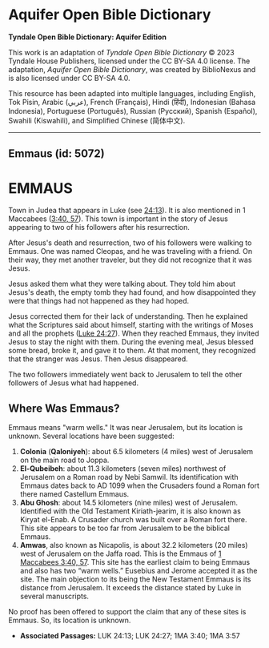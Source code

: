 # Aquifer Open Bible Dictionary

**Tyndale Open Bible Dictionary: Aquifer Edition**

This work is an adaptation of *Tyndale Open Bible Dictionary* © 2023 Tyndale House Publishers, licensed under the CC BY\-SA 4\.0 license. The adaptation, *Aquifer Open Bible Dictionary*, was created by BiblioNexus and is also licensed under CC BY\-SA 4\.0\.

This resource has been adapted into multiple languages, including English, Tok Pisin, Arabic (عربي), French (Français), Hindi (हिंदी), Indonesian (Bahasa Indonesia), Portuguese (Português), Russian (Русский), Spanish (Español), Swahili (Kiswahili), and Simplified Chinese (简体中文).



--------------------------------

## Emmaus (id: 5072)

EMMAUS
======

Town in Judea that appears in Luke (see [24:13](https://ref.ly/Luke24:13)). It is also mentioned in 1 Maccabees ([3:40, 57](https://ref.ly/1Macc3:40,1Macc3:57)). This town is important in the story of Jesus appearing to two of his followers after his resurrection.

After Jesus's death and resurrection, two of his followers were walking to Emmaus. One was named Cleopas, and he was traveling with a friend. On their way, they met another traveler, but they did not recognize that it was Jesus.

Jesus asked them what they were talking about. They told him about Jesus's death, the empty tomb they had found, and how disappointed they were that things had not happened as they had hoped.

Jesus corrected them for their lack of understanding. Then he explained what the Scriptures said about himself, starting with the writings of Moses and all the prophets ([Luke 24:27](https://ref.ly/Luke24:27)). When they reached Emmaus, they invited Jesus to stay the night with them. During the evening meal, Jesus blessed some bread, broke it, and gave it to them. At that moment, they recognized that the stranger was Jesus. Then Jesus disappeared.

The two followers immediately went back to Jerusalem to tell the other followers of Jesus what had happened.

Where Was Emmaus?
-----------------

Emmaus means "warm wells." It was near Jerusalem, but its location is unknown. Several locations have been suggested:

1. **Colonia** (**Qaloniyeh**): about 6\.5 kilometers (4 miles) west of Jerusalem on the main road to Joppa.
2. **El\-Qubeibeh**: about 11\.3 kilometers (seven miles) northwest of Jerusalem on a Roman road by Nebi Samwil. Its identification with Emmaus dates back to AD 1099 when the Crusaders found a Roman fort there named Castellum Emmaus.
3. **Abu Ghosh**: about 14\.5 kilometers (nine miles) west of Jerusalem. Identified with the Old Testament Kiriath\-jearim, it is also known as Kiryat el\-Enab. A Crusader church was built over a Roman fort there. This site appears to be too far from Jerusalem to be the biblical Emmaus.
4. **Amwas**, also known as Nicapolis, is about 32\.2 kilometers (20 miles) west of Jerusalem on the Jaffa road. This is the Emmaus of [1 Maccabees 3:40, 57](https://ref.ly/1Macc3:40). This site has the earliest claim to being Emmaus and also has two “warm wells.” Eusebius and Jerome accepted it as the site. The main objection to its being the New Testament Emmaus is its distance from Jerusalem. It exceeds the distance stated by Luke in several manuscripts.

No proof has been offered to support the claim that any of these sites is Emmaus. So, its location is unknown.

* **Associated Passages:** LUK 24:13; LUK 24:27; 1MA 3:40; 1MA 3:57

